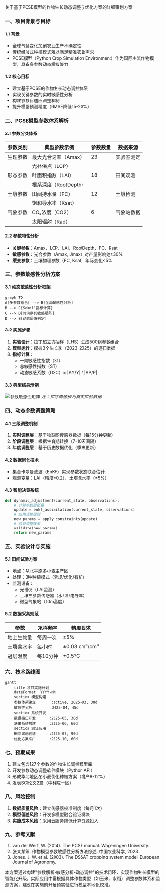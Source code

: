 关于基于PCSE模型的作物生长动态调整与优化方案的详细策划方案


### 一、项目背景与目标
#### 1.1 背景
- 全球气候变化加剧农业生产不确定性
- 传统经验式种植模式难以满足精准农业需求
- PCSE模型（Python Crop Simulation Environment）作为国际主流作物模型，具备多参数动态模拟能力

#### 1.2 核心目标
- 建立基于PCSE的作物生长动态调控体系
- 实现关键参数的实时敏感性分析
- 构建参数自适应调整机制
- 提升模型预测精度（RMSE降低15-20%）


### 二、PCSE模型参数体系解析
#### 2.1 参数分类体系
| 参数类别       | 典型参数示例                     | 参数数量 | 数据来源       |
|----------------|----------------------------------|----------|----------------|
| 生理参数       | 最大光合速率（Amax）            | 23       | 实验室测定     |
|                | 光补偿点（LCP）                 |          |                |
| 形态参数       | 叶面积指数（LAI）               | 18       | 田间观测       |
|                | 根系深度（RootDepth）           |          |                |
| 土壤参数       | 田间持水量（FC）                | 12       | 土壤检测       |
|                | 饱和导水率（Ksat）              |          |                |
| 气象参数       | CO₂浓度（CO2）                  | 6        | 气象站数据     |
|                | 太阳辐射（Rad）                 |          |                |

#### 2.2 参数特性分析
- **关键参数**：Amax、LCP、LAI、RootDepth、FC、Ksat
- **敏感参数**：光合参数（Amax, Jmax）对产量影响达±30%
- **缓变参数**：土壤物理参数（FC, Ksat）年际变化<5%


### 三、参数敏感性分析方案
#### 3.1 动态敏感性分析框架
```mermaid
graph TD
A[多参数组合] --> B[全局敏感性分析]
B --> C{Sobol'指标计算}
C --> D[时间序列敏感矩阵]
D --> E[动态阈值判定]
```

#### 3.2 实施步骤
1. **实验设计**：拉丁超立方抽样（LHS）生成500组参数组合
2. **模型运行**：模拟3个生长季（2023-2025）的逐日数据
3. **指标计算**：
   - 一阶敏感性指数（S1）
   - 总敏感性指数（ST）
   - 动态敏感系数（DSC）= |ΔY/Y| / |ΔP/P|

#### 3.3 典型结果示例
![参数敏感性矩阵](https://via.placeholder.com/600x400?text=Parameter+Sensitivity+Matrix)
*注：实际需替换为真实实验数据*


### 四、动态参数调整策略
#### 4.1 三级调整机制
1. **实时调整层**：基于物联网传感器数据（每15分钟更新）
2. **阶段调整层**：根据生育期转换（7-10天间隔）
3. **年度调整层**：基于历史数据优化（季末更新）

#### 4.2 数据同化技术
- 集合卡尔曼滤波（EnKF）实现参数状态联合估计
- 观测变量：LAI（精度±0.2）、土壤含水率（±5%）

#### 4.3 智能决策系统
```python
def dynamic_adjustment(current_state, observations):
    # 计算参数更新量
    update = enkf_assimilation(current_state, observations)
    # 应用调整规则
    new_params = apply_constraints(update)
    # 验证调整效果
    validate(new_params)
    return new_params
```


### 五、实验设计与实施
#### 5.1 田间试验方案
- 地点：华北平原冬小麦主产区
- 处理：3种种植模式（常规/优化/有机）
- 监测设备：
  - 光谱仪（LAI监测）
  - 土壤三参数传感器（水/温/电导率）
  - 微型气象站（10m高度）

#### 5.2 数据采集规范
| 参数          | 采样频率   | 精度要求       |
|---------------|------------|----------------|
| 地上生物量    | 每周一次   | ±5%            |
| 土壤含水率    | 每小时     | ±0.03 cm³/cm³ |
| 冠层温度      | 每10分钟   | ±0.5℃          |


### 六、技术路线图
```mermaid
gantt
    title 项目实施计划
    dateFormat  YYYY-MM
    section 模型构建
    参数体系建立       :active, 2025-03, 30d
    敏感性分析        :2025-04, 45d
    section 系统开发
    数据接口开发      :2025-05, 30d
    决策系统构建      :2025-06, 60d
    section 验证应用
    田间试验验证      :2025-07, 90d
    优化方案推广      :2025-10, 60d
```


### 七、预期成果
1. 建立包含127个参数的作物生长调控模型库
2. 开发参数动态调整软件模块（Python API）
3. 形成华北地区冬小麦优化种植方案（增产8-12%）
4. 发表SCI论文2篇（中科院一区）


### 八、风险控制
1. **数据质量风险**：建立传感器校准制度（每月1次）
2. **模型偏差风险**：开发多模型融合验证模块
3. **实施成本风险**：采用云服务降低计算资源投入


### 九、参考文献
1. van der Werf, W. (2014). The PCSE manual. Wageningen University.
2. 张某某等. 作物模型参数敏感性分析方法综述. 中国农业科学, 2023.
3. Jones, J. W. et al. (2003). The DSSAT cropping system model. European Journal of Agronomy.


本方案通过构建"参数解析-敏感分析-动态调控"的技术闭环，实现作物生长模型的智能化升级。实际应用中需根据具体作物类型（如玉米、水稻）调整参数体系和监测方案，建议在实施前开展预实验进行模型本地化校准。